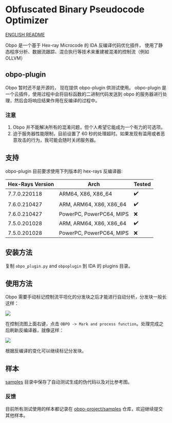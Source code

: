 # Obfuscated Binary Pseudocode Optimizer

[ENGLISH README](README_EN.md)

Obpo 是一个基于 Hex-ray Microcode 的 IDA 反编译代码优化插件， 使用了静态程序分析、数据流跟踪、混合执行等技术来重建被混淆的控制流（例如 OLLVM）

## obpo-plugin

Obpo 暂时还不是开源的， 现在提供 obpo-plugin 供测试使用。 obpo-plugin 是一个云插件，使用过程中会将目标函数的二进制代码发送到 obpo 的服务器进行处理，然后会将响应结果作用在反编译的过程中。

### 注意

1. Obpo 并不能解决所有的混淆问题，但个人希望它能成为一个有力的可选项。
2. 迫于服务器性能限制，目前设置了 60 秒的处理超时。如果发现有滥用或者恶意攻击的行为，我可能会随时关闭服务器。

## 支持

obpo-plugin 目前要求使用下列版本的 hex-rays 反编译器:

| Hex-Rays Version | Arch                     | Tested |
| ---------------- | ------------------------ | ------ |
| 7.7.0.220118     | ARM64, X86, X86_64       | ✔️   |
| 7.6.0.210427     | ARM, ARM64, X86, X86_64  | ✔️   |
| 7.6.0.210427     | PowerPC, PowerPC64, MIPS | ❌️   |
| 7.5.0.201028     | ARM, ARM64, X86, X86_64  | ✔️   |
| 7.5.0.201028     | PowerPC, PowerPC64, MIPS | ❌️   |

## 安装方法

复制 `obpo_plugin.py` and `obpoplugin` 到 IDA 的 plugins 目录。

## 使用方法

Obpo 需要手动标记控制流平坦化的分发块之后才能进行自动分析，分发块一般长这样：

![](./assets/dispatchblock.png)

在控制流图上面右键，点击 `OBPO -> Mark and process function`。处理完成之后刷新反编译器，就像这样：

![](./assets/demo.gif)

根据反编译的变化可以继续标记分发块。

## 样本

[samples](samples) 目录中保存了自动测试生成的伪代码以及对比参考图。

### 反馈

目前所有测试使用的样本都记录在 [obpo-project/samples](https://github.com/obpo-project/samples) 仓库，欢迎继续提交其他样本。
